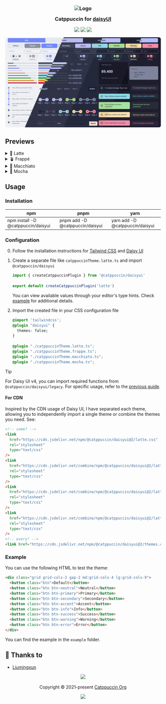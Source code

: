 <h3 align="center">
  <img src="https://raw.githubusercontent.com/catppuccin/catppuccin/main/assets/logos/exports/1544x1544_circle.png" width="100" alt="Logo"/><br/>
  <img src="https://raw.githubusercontent.com/catppuccin/catppuccin/main/assets/misc/transparent.png" height="30" width="0px"/>
  Catppuccin for <a href="https://github.com/saadeghi/daisyui">daisyUI</a>
  <img src="https://raw.githubusercontent.com/catppuccin/catppuccin/main/assets/misc/transparent.png" height="30" width="0px"/>
</h3>

<p align="center">
  <a href="https://github.com/catppuccin/daisyui/stargazers"><img src="https://img.shields.io/github/stars/catppuccin/daisyui?colorA=363a4f&colorB=b7bdf8&style=for-the-badge"></a>
  <a href="https://github.com/catppuccin/daisyui/issues"><img src="https://img.shields.io/github/issues/catppuccin/daisyui?colorA=363a4f&colorB=f5a97f&style=for-the-badge"></a>
  <a href="https://github.com/catppuccin/daisyui/contributors"><img src="https://img.shields.io/github/contributors/catppuccin/daisyui?colorA=363a4f&colorB=a6da95&style=for-the-badge"></a>
</p>

<p align="center">
  <img src="https://raw.githubusercontent.com/catppuccin/daisyui/main/assets/previews/preview.webp"/>
</p>

## Previews

<details>
<summary>🌻 Latte</summary>
<img src="https://raw.githubusercontent.com/catppuccin/daisyui/main/assets/previews/latte.webp"/>
</details>
<details>
<summary>🪴 Frappé</summary>
<img src="https://raw.githubusercontent.com/catppuccin/daisyui/main/assets/previews/frappe.webp"/>
</details>
<details>
<summary>🌺 Macchiato</summary>
<img src="https://raw.githubusercontent.com/catppuccin/daisyui/main/assets/previews/macchiato.webp"/>
</details>
<details>
<summary>🌿 Mocha</summary>
<img src="https://raw.githubusercontent.com/catppuccin/daisyui/main/assets/previews/mocha.webp"/>
</details>

## Usage

### Installation

| **npm**                            | **pnpm**                        | **yarn**                        |
| ---------------------------------- | ------------------------------- | ------------------------------- |
| npm install -D @catppuccin/daisyui | pnpm add -D @catppuccin/daisyui | yarn add -D @catppuccin/daisyui |

### Configuration

0. Follow the installation instructions for [Tailwind CSS](https://tailwindcss.com/docs/installation/using-vite) and [Daisy UI](https://daisyui.com/docs/install/)

1. Create a separate file like `catppuccinTheme.latte.ts` and import `@catppuccin/daisyui`

   ```javascript
   import { createCatppuccinPlugin } from '@catppuccin/daisyui'

   export default createCatppuccinPlugin('latte')
   ```

   You can view available values through your editor's type hints. Check [example](https://github.com/catppuccin/daisyui/tree/main/example/src) for additional details.

2. Import the created file in your CSS configuration file

   ```css
   @import 'tailwindcss';
   @plugin "daisyui" {
     themes: false;
   }

   @plugin "./catppuccinTheme.latte.ts";
   @plugin "./catppuccinTheme.frappe.ts";
   @plugin "./catppuccinTheme.macchiato.ts";
   @plugin "./catppuccinTheme.mocha.ts";
   ```

> [!TIP]
> For Daisy UI v4, you can import required functions from `@catppuccin/daisyui/legacy`. For specific usage, refer to the [previous guide](https://github.com/catppuccin/daisyui/blob/c03cb0e6eafc3d20c9d85c38a671a937d93a64c8/README.md).

#### For CDN

Inspired by the CDN usage of Daisy UI, I have separated each theme, allowing you to independently import a single theme or combine the themes you need. See:

```html
<!-- some? -->
<link
  href="https://cdn.jsdelivr.net/npm/@catppuccin/daisyui@2/latte.css"
  rel="stylesheet"
  type="text/css"
/>
<link
  href="https://cdn.jsdelivr.net/combine/npm/@catppuccin/daisyui@2/latte.css,npm/@catppuccin/daisyui@2/frappe.css"
  rel="stylesheet"
  type="text/css"
/>
<link
  href="https://cdn.jsdelivr.net/combine/npm/@catppuccin/daisyui@2/latte.css,npm/@catppuccin/daisyui@2/macchiato.css"
  rel="stylesheet"
  type="text/css"
/>
<link
  href="https://cdn.jsdelivr.net/combine/npm/@catppuccin/daisyui@2/latte.css,npm/@catppuccin/daisyui@2/mocha.css"
  rel="stylesheet"
  type="text/css"
/>
<!-- every! -->
<link href="https://cdn.jsdelivr.net/npm/@catppuccin/daisyui@2/themes.css" rel="stylesheet" type="text/css" />
```

### Example

You can use the following HTML to test the theme:

```html
<div class="grid grid-cols-2 gap-2 md:grid-cols-4 lg:grid-cols-9">
  <button class="btn">Default</button>
  <button class="btn btn-neutral">Neutral</button>
  <button class="btn btn-primary">Primary</button>
  <button class="btn btn-secondary">Secondary</button>
  <button class="btn btn-accent">Accent</button>
  <button class="btn btn-info">Info</button>
  <button class="btn btn-success">Success</button>
  <button class="btn btn-warning">Warning</button>
  <button class="btn btn-error">Error</button>
</div>
```

You can find the example in the `example` folder.

## 💝 Thanks to

- [Liumingxun](https://github.com/Liumingxun)

<p align="center">
  <img src="https://raw.githubusercontent.com/catppuccin/catppuccin/main/assets/footers/gray0_ctp_on_line.svg?sanitize=true" />
</p>

<p align="center">
  Copyright &copy; 2021-present <a href="https://github.com/catppuccin" target="_blank">Catppuccin Org</a>
</p>

<p align="center">
  <a href="https://github.com/catppuccin/catppuccin/blob/main/LICENSE"><img src="https://img.shields.io/static/v1.svg?style=for-the-badge&label=License&message=MIT&logoColor=d9e0ee&colorA=363a4f&colorB=b7bdf8"/></a>
</p>
